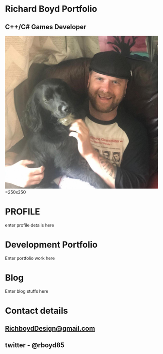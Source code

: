 
#                                                                    Richard Boyd Portfolio
  
##                                                                  C++/C# Games Developer
  

![PROFILE PIC](oreo.jpg) =250x250
# PROFILE

enter profile details here

# Development Portfolio

Enter portfolio work here

# Blog

Enter blog stuffs here

# Contact details

## RichboydDesign@gmail.com 
## twitter - @rboyd85

